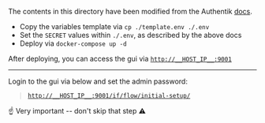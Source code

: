 The contents in this directory have been modified from the Authentik [docs](https://goauthentik.io/docs/installation/docker-compose/).

* Copy the variables template via `cp ./template.env ./.env`
* Set the `SECRET` values within `./.env`, as described by the above docs
* Deploy via `docker-compose up -d`

After deploying, you can access the gui via [`http://__HOST_IP__:9001`](http://__HOST_IP__:9001)

---

Login to the gui via below and set the admin password:
> [`http://__HOST_IP__:9001/if/flow/initial-setup/`](http://__HOST_IP__:9000/if/flow/initial-setup/_)

☝️ Very important -- don't skip that step ⚠️
